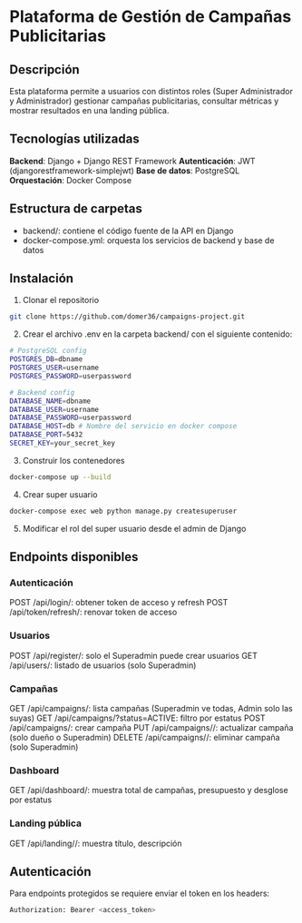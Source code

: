 # Plataforma de Gestión de Campañas Publicitarias
## Descripción
Esta plataforma permite a usuarios con distintos roles (Super Administrador y Administrador) gestionar campañas publicitarias, consultar métricas y mostrar resultados en una landing pública.

## Tecnologías utilizadas
**Backend**: Django + Django REST Framework
**Autenticación**: JWT (djangorestframework-simplejwt)
**Base de datos**: PostgreSQL
**Orquestación**: Docker Compose

## Estructura de carpetas
- backend/: contiene el código fuente de la API en Django
- docker-compose.yml: orquesta los servicios de backend y base de datos

## Instalación

1. Clonar el repositorio
```bash
git clone https://github.com/domer36/campaigns-project.git
```

2. Crear el archivo .env en la carpeta backend/ con el siguiente contenido:
```bash
# PostgreSQL config
POSTGRES_DB=dbname
POSTGRES_USER=username
POSTGRES_PASSWORD=userpassword

# Backend config
DATABASE_NAME=dbname
DATABASE_USER=username
DATABASE_PASSWORD=userpassword
DATABASE_HOST=db # Nombre del servicio en docker compose
DATABASE_PORT=5432
SECRET_KEY=your_secret_key
```
3. Construir los contenedores
```bash
docker-compose up --build
```

4. Crear super usuario
```bash
docker-compose exec web python manage.py createsuperuser
```

5. Modificar el rol del super usuario desde el admin de Django

## Endpoints disponibles
### Autenticación
POST /api/login/: obtener token de acceso y refresh
POST /api/token/refresh/: renovar token de acceso

### Usuarios
POST /api/register/: solo el Superadmin puede crear usuarios
GET /api/users/: listado de usuarios (solo Superadmin)

### Campañas
GET /api/campaigns/: lista campañas (Superadmin ve todas, Admin solo las suyas)
GET /api/campaigns/?status=ACTIVE: filtro por estatus
POST /api/campaigns/: crear campaña
PUT /api/campaigns/<id>/: actualizar campaña (solo dueño o Superadmin)
DELETE /api/campaigns/<id>/: eliminar campaña (solo Superadmin)

### Dashboard
GET /api/dashboard/: muestra total de campañas, presupuesto y desglose por estatus

### Landing pública
GET /api/landing/<id>/: muestra título, descripción

## Autenticación
Para endpoints protegidos se requiere enviar el token en los headers:

```bash
Authorization: Bearer <access_token>
````
